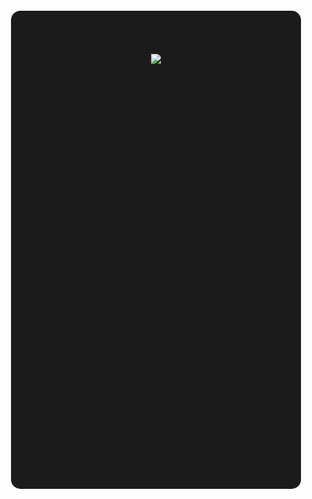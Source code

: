 <div style="text-align: center; padding: 30px; background-color: #1b1b1b; border-radius: 15px; margin: 20px auto; width: 80%;">
    <h1 style="margin-bottom: 20px;">
        <img src="https://readme-typing-svg.herokuapp.com/?font=Righteous&size=45&color=FFD700&center=true&vCenter=true&width=600&height=80&duration=3000&lines=Hi+There!+👋;+I'm+Darshana+Mishra!;" />
    </h1>
    
    <p style="font-family: 'Arial', sans-serif; color: #d3d3d3; font-size: 22px; margin-bottom: 20px;">
        Welcome to my portfolio project! Here, you will find my work on mining great insights from data using various powerful tools and techniques. 
    </p>
    
    <p style="font-family: 'Arial', sans-serif; color: #FFD700; font-size: 20px; margin-bottom: 30px;">
        <strong>Tools & Techniques:</strong> Excel, SQL, Power BI, Power Query, DAX, Python, Random Forest Classifier, BeautifulSoup, Data Modeling.
    </p>
    
    <p style="font-family: 'Arial', sans-serif; color: #d3d3d3; font-size: 20px;">
        I would love to hear your thoughts and would be excited to collaborate with you!
    </p>

    <div style="display: flex; justify-content: center; margin-top: 30px;">
        <a href="https://github.com/Darshanamishra" target="_blank" 
           style="background-color: #FFD700; color: #1b1b1b; padding: 12px 25px; font-size: 18px; 
           font-family: 'Arial', sans-serif; text-decoration: none; border-radius: 5px; 
           transition: background-color 0.3s ease; margin-right: 10px;">
           Check Out My GitHub
        </a>
        
        <a href="https://www.linkedin.com/in/darshanamishra" target="_blank" 
           style="background-color: #1b1b1b; color: #FFD700; padding: 12px 25px; font-size: 18px; 
           font-family: 'Arial', sans-serif; text-decoration: none; border: 2px solid #FFD700; 
           border-radius: 5px; transition: background-color 0.3s ease;">
           Connect on LinkedIn
        </a>
    </div>
</div>
